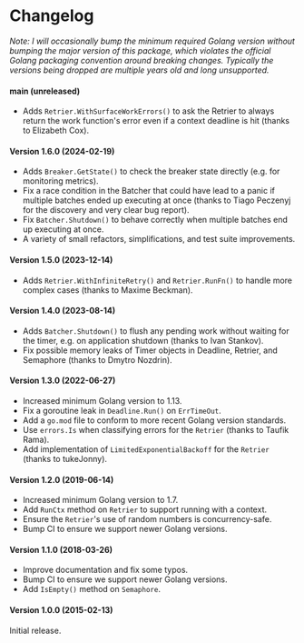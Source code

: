 # Changelog

*Note: I will occasionally bump the minimum required Golang version without
bumping the major version of this package, which violates the official Golang
packaging convention around breaking changes. Typically the versions being
dropped are multiple years old and long unsupported.*

#### main (unreleased)

 - Adds `Retrier.WithSurfaceWorkErrors()` to ask the Retrier to always return
   the work function's error even if a context deadline is hit (thanks to
   Elizabeth Cox).

#### Version 1.6.0 (2024-02-19)

 - Adds `Breaker.GetState()` to check the breaker state directly (e.g. for
   monitoring metrics).
 - Fix a race condition in the Batcher that could have lead to a panic if
   multiple batches ended up executing at once (thanks to Tiago Peczenyj for the
   discovery and very clear bug report).
 - Fix `Batcher.Shutdown()` to behave correctly when multiple batches end up
   executing at once.
 - A variety of small refactors, simplifications, and test suite improvements.

#### Version 1.5.0 (2023-12-14)

 - Adds `Retrier.WithInfiniteRetry()` and `Retrier.RunFn()` to handle more
   complex cases (thanks to Maxime Beckman).

#### Version 1.4.0 (2023-08-14)

 - Adds `Batcher.Shutdown()` to flush any pending work without waiting for the
   timer, e.g. on application shutdown (thanks to Ivan Stankov).
 - Fix possible memory leaks of Timer objects in Deadline, Retrier, and
   Semaphore (thanks to Dmytro Nozdrin).

#### Version 1.3.0 (2022-06-27)

 - Increased minimum Golang version to 1.13.
 - Fix a goroutine leak in `Deadline.Run()` on `ErrTimeOut`.
 - Add a `go.mod` file to conform to more recent Golang version standards.
 - Use `errors.Is` when classifying errors for the `Retrier` (thanks to Taufik
   Rama).
 - Add implementation of `LimitedExponentialBackoff` for the `Retrier` (thanks
   to tukeJonny).

#### Version 1.2.0 (2019-06-14)

 - Increased minimum Golang version to 1.7.
 - Add `RunCtx` method on `Retrier` to support running with a context.
 - Ensure the `Retrier`'s use of random numbers is concurrency-safe.
 - Bump CI to ensure we support newer Golang versions.

#### Version 1.1.0 (2018-03-26)

 - Improve documentation and fix some typos.
 - Bump CI to ensure we support newer Golang versions.
 - Add `IsEmpty()` method on `Semaphore`.

#### Version 1.0.0 (2015-02-13)

Initial release.
